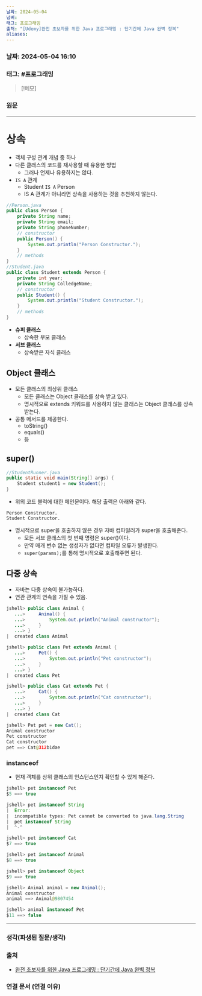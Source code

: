 ```yaml
---
날짜: 2024-05-04
넘버: 
태그: 프로그래밍
출처: "[Udemy]완전 초보자를 위한 Java 프로그래밍 : 단기간에 Java 완벽 정복"
aliases:
---
```

### 날짜:  2024-05-04 16:10

### 태그:  #프로그래밍

>[!메모]
>

### 원문
---
# 상속
- 객체 구성 관계 개념 중 하나
- 다른 클래스의 코드를 재사용할 때 유용한 방법
	- 그러나 언제나 유용하지는 않다.
- `IS A` 관계
	- Student `IS A` Person
	- IS A 관계가 아니라면 상속을 사용하는 것을 추천하지 않는다.
```java
//Person.java
public class Person {
	private String name;
	private String email;
	private String phoneNumber;
	// constructor
	public Person() {
		System.out.println("Person Constructor.");
	}
	// methods
}
//Student.java
public class Student extends Person {
	private int year;
	private String ColledgeName; 
	// constructor
	public Student() {
		System.out.println("Student Constructor.");
	}
	// methods
}
```
- **슈퍼 클래스**
	- 상속한 부모 클래스
- **서브 클래스**
	- 상속받은 자식 클래스
## Object 클래스
- 모든 클래스의 최상위 클래스
	- 모든 클래스는 Object 클래스를 상속 받고 있다.
	- 명시적으로 extends 키워드를 사용하지 않는 클래스는 Object 클래스를 상속받는다.
- 공통 메서드를 제공한다.
	- toString()
	- equals()
	- 등
## super()
```java
//StudentRunner.java
public static void main(String[] args) {
	Student student1 = new Student();
}
```
- 위의 코드 블럭에 대한 메인문이다. 해당 출력은 아래와 같다.
```
Person Constructor.
Student Constructor.
```
- 명시적으로 super을 호출하지 않은 경우 자바 컴파일러가 super을 호출해준다.
	- 모든 서브 클래스의 첫 번째 명령은 super()이다.
	- 만약 매개 변수 없는 생성자가 없다면 컴파일 오류가 발생한다.
	- `super(params);`를 통해 명시적으로 호출해주면 된다.
## 다중 상속
- 자바는 다중 상속이 불가능하다.
- 연관 관계의 연속을 가질 수 있음.
```java
jshell> public class Animal {
   ...>     Animal() {
   ...>         System.out.println("Animal constructor");
   ...>     }
   ...> }
|  created class Animal

jshell> public class Pet extends Animal {
   ...>     Pet() {
   ...>         System.out.println("Pet constructor");
   ...>     }
   ...> }
|  created class Pet

jshell> public class Cat extends Pet {
   ...>     Cat() {
   ...>         System.out.println("Cat constructor");
   ...>     }
   ...> }
|  created class Cat

jshell> Pet pet = new Cat();
Animal constructor
Pet constructor
Cat constructor
pet ==> Cat@312b1dae
```
### instanceof
- 현재 객체를 상위 클래스의 인스턴스인지 확인할 수 있게 해준다.
```java
jshell> pet instanceof Pet
$5 ==> true

jshell> pet instanceof String
|  Error:
|  incompatible types: Pet cannot be converted to java.lang.String
|  pet instanceof String
|  ^-^

jshell> pet instanceof Cat
$7 ==> true

jshell> pet instanceof Animal
$8 ==> true

jshell> pet instanceof Object
$9 ==> true

jshell> Animal animal = new Animal();
Animal constructor
animal ==> Animal@9807454

jshell> animal instanceof Pet
$11 ==> false
```

---
### 생각(파생된 질문/생각)

### 출처
- [완전 초보자를 위한 Java 프로그래밍 : 단기간에 Java 완벽 정복](https://www.udemy.com/course/best-java-programming/?couponCode=ST6MT42324)

### 연결 문서 (연결 이유)
